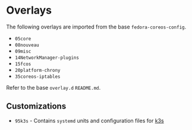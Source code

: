 # Overlays

The following overlays are imported from the base `fedora-coreos-config`.

* `05core`
* `08nouveau`
* `09misc`
* `14NetworkManager-plugins`
* `15fcos`
* `20platform-chrony`
* `35coreos-iptables`

Refer to the base `overlay.d` `README.md`.

## Customizations

* `95k3s` - Contains `systemd` units and configuration files for
[k3s](https://k3s.io/)
